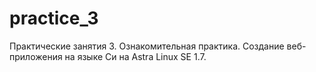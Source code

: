 # practice_3
Практические занятия 3. Ознакомительная практика. Создание веб-приложения на языке Cи на Astra Linux SE 1.7.
